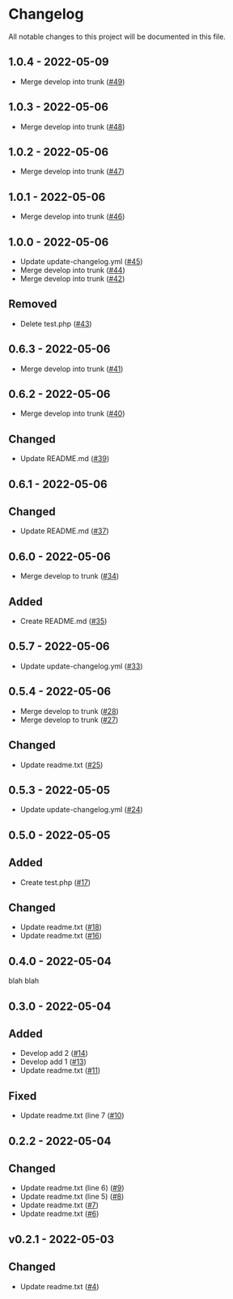 # Changelog

All notable changes to this project will be documented in this file.

## 1.0.4 - 2022-05-09

- Merge develop into trunk ([#49](https://github.com/acicovic/keep-a-changelog-test/pull/49))

## 1.0.3 - 2022-05-06

- Merge develop into trunk ([#48](https://github.com/acicovic/keep-a-changelog-test/pull/48))

## 1.0.2 - 2022-05-06

- Merge develop into trunk ([#47](https://github.com/acicovic/keep-a-changelog-test/pull/47))

## 1.0.1 - 2022-05-06

- Merge develop into trunk ([#46](https://github.com/acicovic/keep-a-changelog-test/pull/46))

## 1.0.0 - 2022-05-06

- Update update-changelog.yml ([#45](https://github.com/acicovic/keep-a-changelog-test/pull/45))
- Merge develop into trunk ([#44](https://github.com/acicovic/keep-a-changelog-test/pull/44))
- Merge develop into trunk ([#42](https://github.com/acicovic/keep-a-changelog-test/pull/42))

## Removed

- Delete test.php ([#43](https://github.com/acicovic/keep-a-changelog-test/pull/43))

## 0.6.3 - 2022-05-06

- Merge develop into trunk ([#41](https://github.com/acicovic/keep-a-changelog-test/pull/41))

## 0.6.2 - 2022-05-06

- Merge develop into trunk ([#40](https://github.com/acicovic/keep-a-changelog-test/pull/40))

## Changed

- Update README.md ([#39](https://github.com/acicovic/keep-a-changelog-test/pull/39))

## 0.6.1 - 2022-05-06

## Changed

- Update README.md ([#37](https://github.com/acicovic/keep-a-changelog-test/pull/37))

## 0.6.0 - 2022-05-06

- Merge develop to trunk ([#34](https://github.com/acicovic/keep-a-changelog-test/pull/34))

## Added

- Create README.md ([#35](https://github.com/acicovic/keep-a-changelog-test/pull/35))

## 0.5.7 - 2022-05-06

- Update update-changelog.yml ([#33](https://github.com/acicovic/keep-a-changelog-test/pull/33))

## 0.5.4 - 2022-05-06

- Merge develop to trunk ([#28](https://github.com/acicovic/keep-a-changelog-test/pull/28))
- Merge develop to trunk ([#27](https://github.com/acicovic/keep-a-changelog-test/pull/27))

## Changed

- Update readme.txt ([#25](https://github.com/acicovic/keep-a-changelog-test/pull/25))

## 0.5.3 - 2022-05-05

- Update update-changelog.yml ([#24](https://github.com/acicovic/keep-a-changelog-test/pull/24))

## 0.5.0 - 2022-05-05

## Added

- Create test.php ([#17](https://github.com/acicovic/keep-a-changelog-test/pull/17))

## Changed

- Update readme.txt ([#18](https://github.com/acicovic/keep-a-changelog-test/pull/18))
- Update readme.txt ([#16](https://github.com/acicovic/keep-a-changelog-test/pull/16))

## 0.4.0 - 2022-05-04

blah blah

## 0.3.0 - 2022-05-04

## Added

- Develop add 2 ([#14](https://github.com/acicovic/keep-a-changelog-test/pull/14))
- Develop add 1 ([#13](https://github.com/acicovic/keep-a-changelog-test/pull/13))
- Update readme.txt ([#11](https://github.com/acicovic/keep-a-changelog-test/pull/11))

## Fixed

- Update readme.txt (line 7 ([#10](https://github.com/acicovic/keep-a-changelog-test/pull/10))

## 0.2.2 - 2022-05-04

## Changed

- Update readme.txt (line 6) ([#9](https://github.com/acicovic/keep-a-changelog-test/pull/9))
- Update readme.txt (line 5) ([#8](https://github.com/acicovic/keep-a-changelog-test/pull/8))
- Update readme.txt ([#7](https://github.com/acicovic/keep-a-changelog-test/pull/7))
- Update readme.txt ([#6](https://github.com/acicovic/keep-a-changelog-test/pull/6))

## v0.2.1 - 2022-05-03

## Changed

- Update readme.txt ([#4](https://github.com/acicovic/keep-a-changelog-test/pull/4))
